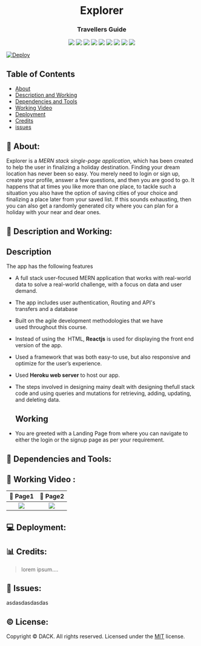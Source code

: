 <h1 align = "center">Explorer</h1>
 <h3 align = "center">Travellers Guide</h3>

<p align = "center">
  <img src="https://img.shields.io/npm/v/npm?color=red&logo=npm"/>
  <img src="https://img.shields.io/node/v/jest"/>
  <img src="https://img.shields.io/github/license/DACK-OF-ALL-TRADES/explorer?color=cyan&label=License&logo=github&logoColor=cyan"/>
  <img src="https://img.shields.io/github/issues/DACK-OF-ALL-TRADES/explorer?color=yellow&label=Issues&logo=github&logoColor=yellow">
  <img src="https://img.shields.io/github/last-commit/DACK-OF-ALL-TRADES/explorer?color=orange&label=Last%20Commit&logo=git&logoColor=orange">
  <img src="https://img.shields.io/github/contributors/DACK-OF-ALL-TRADES/explorer?color=yellow&label=Contributors&logo=git&logoColor=yellow">
  <img src="https://img.shields.io/github/languages/count/DACK-OF-ALL-TRADES/explorer?color=green&label=Languages&logo=github&logoColor=green">
  <img src="https://img.shields.io/github/languages/top/DACK-OF-ALL-TRADES/explorer?color=blue&label=ReactJS&logo=react&logoColor=white">
  <img src="https://img.shields.io/github/repo-size/DACK-OF-ALL-TRADES/explorer?color=purple&label=Repo%20Size&logo=github&logoColor=purple">
  
                                                                                    
</p>

 [![Deploy](https://www.herokucdn.com/deploy/button.svg)](https://explorer-guide.herokuapp.com/)
 
 
## Table of Contents
* [About](#introduction)
* [Description and Working](#des)
* [Dependencies and Tools](#api)
* [Working Video](#details)
* [Deployment](#installations)
* [Credits](#credits)
* [issues](#issues)

 
## 🌲 About:
Explorer is a _MERN stack single-page application_, which has been created to help the user in finalizing a holiday destination. Finding your dream location has never been so easy. You merely need to login or sign up, create your profile, answer a few questions, and then you are good to go. It happens that at times you like more than one place, to tackle such a situation you also have the option of saving cities of your choice and finalizing a place later from your saved list. If this sounds exhausting, then you can also get a randomly generated city where you can plan for a holiday with your near and dear ones.
 
## 📓 Description and Working:
  ## Description
The app has the following features 
* A full stack user-focused MERN application that works with real-world data to solve a real-world challenge, with a focus on data and user demand.
* The app includes user authentication, Routing and API's transfers and a database 
* Built on the agile development methodologies that we have used throughout this course.
 * Instead of using the  HTML, __Reactjs__ is used for displaying the front end version of the app.
 * Used a framework that was both easy-to use, but also responsive and optimize for the user’s experience.
 * Used __Heroku web server__ to host our app.
 * The steps involved in designing mainy dealt with designing thefull stack code and using queries and mutations for retrieving, adding, updating, and deleting data.
 
   ## Working
 * You are greeted with a Landing  Page from where you can navigate to either the login or the signup page as per your requirement. 

   


## 🧰 Dependencies and Tools:


## 🌄 Working Video :

📃 Page1                    | 📃 Page2
:-------------------------:   |:-------------------------:
![](/assets/ss1.png)      |![](/assets/ss2.png)


## 💻 Deployment:

## 📊 Credits:

> lorem ipsum....


## 📮 Issues:
asdasdasdasdas

## ©️ License:
Copyright © DACK. All rights reserved.
Licensed under the [MIT](https://github.com/DACK-OF-ALL-TRADES/explorer/blob/main/LICENSE) license.
